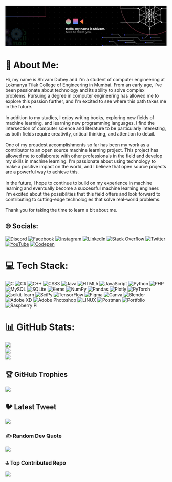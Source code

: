 ![Banner](https://github.com/shivamipdubey/shivamipdubey/blob/main/Black%20Technology%20LinkedIn%20Banner.png?raw=true)
# 💫 About Me:
Hi, my name is Shivam Dubey and I'm a student of computer engineering at Lokmanya Tilak College of Engineering in Mumbai. From an early age, I've been passionate about technology and its ability to solve complex problems. Pursuing a degree in computer engineering has allowed me to explore this passion further, and I'm excited to see where this path takes me in the future.<br><br>In addition to my studies, I enjoy writing books, exploring new fields of machine learning, and learning new programming languages. I find the intersection of computer science and literature to be particularly interesting, as both fields require creativity, critical thinking, and attention to detail.<br><br>One of my proudest accomplishments so far has been my work as a contributor to an open source machine learning project. This project has allowed me to collaborate with other professionals in the field and develop my skills in machine learning. I'm passionate about using technology to make a positive impact on the world, and I believe that open source projects are a powerful way to achieve this.<br><br>In the future, I hope to continue to build on my experience in machine learning and eventually become a successful machine learning engineer. I'm excited about the possibilities that this field offers and look forward to contributing to cutting-edge technologies that solve real-world problems.<br><br>Thank you for taking the time to learn a bit about me.


## 🌐 Socials:
[![Discord](https://img.shields.io/badge/Discord-%237289DA.svg?logo=discord&logoColor=white)](https://discord.gg/gerrggr) [![Facebook](https://img.shields.io/badge/Facebook-%231877F2.svg?logo=Facebook&logoColor=white)](https://facebook.com/ffffeff) [![Instagram](https://img.shields.io/badge/Instagram-%23E4405F.svg?logo=Instagram&logoColor=white)](https://instagram.com/regggeg) [![LinkedIn](https://img.shields.io/badge/LinkedIn-%230077B5.svg?logo=linkedin&logoColor=white)](https://linkedin.com/in/gegrge) [![Stack Overflow](https://img.shields.io/badge/-Stackoverflow-FE7A16?logo=stack-overflow&logoColor=white)](https://stackoverflow.com/users/gegeggeggrge) [![Twitter](https://img.shields.io/badge/Twitter-%231DA1F2.svg?logo=Twitter&logoColor=white)](https://twitter.com/geggrre) [![YouTube](https://img.shields.io/badge/YouTube-%23FF0000.svg?logo=YouTube&logoColor=white)](https://youtube.com/@grgegerg) [![Codepen](https://img.shields.io/badge/Codepen-000000?style=for-the-badge&logo=codepen&logoColor=white)](https://codepen.io/egeeggr) 

# 💻 Tech Stack:
![C](https://img.shields.io/badge/c-%2300599C.svg?style=for-the-badge&logo=c&logoColor=white) ![C#](https://img.shields.io/badge/c%23-%23239120.svg?style=for-the-badge&logo=c-sharp&logoColor=white) ![C++](https://img.shields.io/badge/c++-%2300599C.svg?style=for-the-badge&logo=c%2B%2B&logoColor=white) ![CSS3](https://img.shields.io/badge/css3-%231572B6.svg?style=for-the-badge&logo=css3&logoColor=white) ![Java](https://img.shields.io/badge/java-%23ED8B00.svg?style=for-the-badge&logo=java&logoColor=white) ![HTML5](https://img.shields.io/badge/html5-%23E34F26.svg?style=for-the-badge&logo=html5&logoColor=white) ![JavaScript](https://img.shields.io/badge/javascript-%23323330.svg?style=for-the-badge&logo=javascript&logoColor=%23F7DF1E) ![Python](https://img.shields.io/badge/python-3670A0?style=for-the-badge&logo=python&logoColor=ffdd54) ![PHP](https://img.shields.io/badge/php-%23777BB4.svg?style=for-the-badge&logo=php&logoColor=white) ![MySQL](https://img.shields.io/badge/mysql-%2300f.svg?style=for-the-badge&logo=mysql&logoColor=white) ![SQLite](https://img.shields.io/badge/sqlite-%2307405e.svg?style=for-the-badge&logo=sqlite&logoColor=white) ![Keras](https://img.shields.io/badge/Keras-%23D00000.svg?style=for-the-badge&logo=Keras&logoColor=white) ![NumPy](https://img.shields.io/badge/numpy-%23013243.svg?style=for-the-badge&logo=numpy&logoColor=white) ![Pandas](https://img.shields.io/badge/pandas-%23150458.svg?style=for-the-badge&logo=pandas&logoColor=white) ![Plotly](https://img.shields.io/badge/Plotly-%233F4F75.svg?style=for-the-badge&logo=plotly&logoColor=white) ![PyTorch](https://img.shields.io/badge/PyTorch-%23EE4C2C.svg?style=for-the-badge&logo=PyTorch&logoColor=white) ![scikit-learn](https://img.shields.io/badge/scikit--learn-%23F7931E.svg?style=for-the-badge&logo=scikit-learn&logoColor=white) ![SciPy](https://img.shields.io/badge/SciPy-%230C55A5.svg?style=for-the-badge&logo=scipy&logoColor=%white) ![TensorFlow](https://img.shields.io/badge/TensorFlow-%23FF6F00.svg?style=for-the-badge&logo=TensorFlow&logoColor=white) 	![Figma](https://img.shields.io/badge/figma-%23F24E1E.svg?style=for-the-badge&logo=figma&logoColor=white) ![Canva](https://img.shields.io/badge/Canva-%2300C4CC.svg?style=for-the-badge&logo=Canva&logoColor=white) ![Blender](https://img.shields.io/badge/blender-%23F5792A.svg?style=for-the-badge&logo=blender&logoColor=white) ![Adobe XD](https://img.shields.io/badge/Adobe%20XD-470137?style=for-the-badge&logo=Adobe%20XD&logoColor=#FF61F6) ![Adobe Photoshop](https://img.shields.io/badge/adobephotoshop-%2331A8FF.svg?style=for-the-badge&logo=adobephotoshop&logoColor=white) ![LINUX](https://img.shields.io/badge/Linux-FCC624?style=for-the-badge&logo=linux&logoColor=black) ![Postman](https://img.shields.io/badge/Postman-FF6C37?style=for-the-badge&logo=postman&logoColor=white) ![Portfolio](https://img.shields.io/badge/Portfolio-%23000000.svg?style=for-the-badge&logo=firefox&logoColor=#FF7139) ![Raspberry Pi](https://img.shields.io/badge/-RaspberryPi-C51A4A?style=for-the-badge&logo=Raspberry-Pi)
# 📊 GitHub Stats:
![](https://github-readme-stats.vercel.app/api?username=shivamipdubey&theme=dark&hide_border=false&include_all_commits=false&count_private=false)<br/>
![](https://github-readme-streak-stats.herokuapp.com/?user=shivamipdubey&theme=dark&hide_border=false)<br/>
![](https://github-readme-stats.vercel.app/api/top-langs/?username=shivamipdubey&theme=dark&hide_border=false&include_all_commits=false&count_private=false&layout=compact)

## 🏆 GitHub Trophies
![](https://github-profile-trophy.vercel.app/?username=shivamipdubey&theme=radical&no-frame=false&no-bg=false&margin-w=4)

## 🐦 Latest Tweet
[![](https://gtce.itsvg.in/api?username=geggrre)](https://github.com/VishwaGauravIn/github-twitter-card-embed)

### ✍️ Random Dev Quote
![](https://quotes-github-readme.vercel.app/api?type=horizontal&theme=radical)

### 🔝 Top Contributed Repo
![](https://github-contributor-stats.vercel.app/api?username=shivamipdubey&limit=5&theme=dark&combine_all_yearly_contributions=true)


<!-- Proudly created with GPRM ( https://gprm.itsvg.in ) -->
